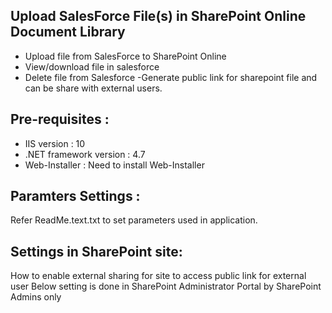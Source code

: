 ## Upload SalesForce File(s) in SharePoint Online Document Library 
- Upload file from SalesForce to SharePoint Online
- View/download file in salesforce
- Delete file from Salesforce 
-Generate public link for sharepoint file and can be share with external users.



## Pre-requisites :
- IIS version : 10
- .NET framework version : 4.7
- Web-Installer : Need to install Web-Installer

## Paramters Settings :
Refer ReadMe.text.txt to set parameters used in application.


## Settings in SharePoint site:
How to enable external sharing for site to access public link for external user
Below setting is done in SharePoint Administrator Portal by SharePoint Admins only



 
